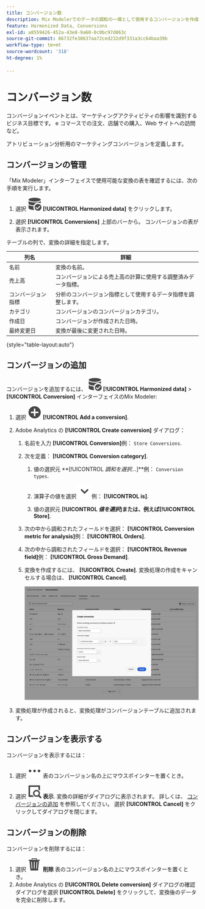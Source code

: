 ```yaml
---
title: コンバージョン数
description: Mix Modelerでのデータの調和の一環として使用するコンバージョンを作成する方法を説明します。
feature: Harmonized Data, Conversions
exl-id: a8559426-452a-43e8-9a60-0c0bc97d863c
source-git-commit: 86732fe30637aa72ced232d9f331a3cc64baa39b
workflow-type: tm+mt
source-wordcount: '318'
ht-degree: 1%

---
```


# コンバージョン数

コンバージョンイベントとは、マーケティングアクティビティの影響を識別するビジネス目標です。 e コマースでの注文、店舗での購入、Web サイトへの訪問など。

アトリビューション分析用のマーケティングコンバージョンを定義します。

## コンバージョンの管理

「Mix Modeler」インターフェイスで使用可能な変換の表を確認するには、次の手順を実行します。

1. 選択 ![DataSearch](../assets/icons/DataCheck.svg) **[!UICONTROL Harmonized data]** をクリックします。

1. 選択 **[!UICONTROL Conversions]** 上部のバーから。 コンバージョンの表が表示されます。

テーブルの列で、変換の詳細を指定します。

| 列名 | 詳細 |
| --- | ---|
| 名前 | 変換の名前。 |
| 売上高 | コンバージョンによる売上高の計算に使用する調整済みデータ指標。 |
| コンバージョン指標 | 分析のコンバージョン指標として使用するデータ指標を調整します。 |
| カテゴリ | コンバージョンのコンバージョンカテゴリ。 |
| 作成日 | コンバージョンが作成された日時。 |
| 最終変更日 | 変換が最後に変更された日時。 |

{style="table-layout:auto"}

## コンバージョンの追加

コンバージョンを追加するには、 ![DataSearch](../assets/icons/DataCheck.svg) **[!UICONTROL Harmonized data]** > **[!UICONTROL Conversion]** インターフェイスのMix Modeler:

1. 選択 ![追加](../assets/icons/AddCircle.svg) **[!UICONTROL Add a conversion]**.

1. Adobe Analytics の **[!UICONTROL Create conversion]** ダイアログ：

   1. 名前を入力 **[!UICONTROL Conversion]**&#x200B;例： `Store Conversions`.

   1. 次を定義： **[!UICONTROL Conversion category]**.

      1. 値の選択元 **[!UICONTROL *調和を選択…*]**例： `Conversion types`.

      1. 演算子の値を選択 ![シェブロン](../assets/icons/ChevronDown.svg)例： **[!UICONTROL is]**.

      1. 値の選択元 **[!UICONTROL *値を選択&#x200B;*]**または、例えば&#x200B;**[!UICONTROL Store]**.

   1. 次の中から調和されたフィールドを選択： **[!UICONTROL Conversion metric for analysis]**&#x200B;例： **[!UICONTROL Orders]**.

   1. 次の中から調和されたフィールドを選択： **[!UICONTROL Revenue field]**&#x200B;例： **[!UICONTROL Gross Demand]**.

   1. 変換を作成するには、 **[!UICONTROL Create]**. 変換処理の作成をキャンセルする場合は、 **[!UICONTROL Cancel]**.

      ![代替テキスト](../assets/create-conversion.png)

1. 変換処理が作成されると、変換処理がコンバージョンテーブルに追加されます。


## コンバージョンを表示する

コンバージョンを表示するには：

1. 選択 ![その他](../assets/icons/More.svg) 表のコンバージョン名の上にマウスポインターを置くとき。

1. 選択 ![表示](../assets/icons/ViewDetail.svg) **表示**. 変換の詳細がダイアログに表示されます。 詳しくは、 [コンバージョンの追加](#add-a-conversion) を参照してください。 選択 **[!UICONTROL Cancel]** をクリックしてダイアログを閉じます。


## コンバージョンの削除

コンバージョンを削除するには：

1. 選択 ![削除](../assets/icons/Delete.svg) **削除** 表のコンバージョン名の上にマウスポインターを置くとき。
1. Adobe Analytics の **[!UICONTROL Delete conversion]** ダイアログの確認ダイアログを選択 **[!UICONTROL Delete]** をクリックして、変換後のデータを完全に削除します。
